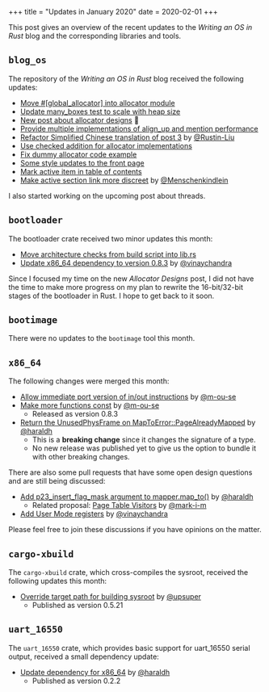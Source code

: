 +++
title = "Updates in January 2020"
date = 2020-02-01
+++

This post gives an overview of the recent updates to the _Writing an OS in Rust_ blog and the corresponding libraries and tools.

## `blog_os`

The repository of the _Writing an OS in Rust_ blog received the following updates:

- [Move #[global_allocator] into allocator module](https://tripleo1.github.io/blog/pull/714)
- [Update many_boxes test to scale with heap size](https://tripleo1.github.io/blog/pull/716)
- [New post about allocator designs](https://tripleo1.github.io/blog/pull/719) 🎉
- [Provide multiple implementations of align_up and mention performance](https://tripleo1.github.io/blog/pull/721)
- [Refactor Simplified Chinese translation of post 3](https://tripleo1.github.io/blog/pull/725) by [@Rustin-Liu](https://github.com/Rustin-Liu)
- [Use checked addition for allocator implementations](https://tripleo1.github.io/blog/pull/726)
- [Fix dummy allocator code example](https://tripleo1.github.io/blog/pull/728)
- [Some style updates to the front page](https://tripleo1.github.io/blog/pull/729)
- [Mark active item in table of contents](https://tripleo1.github.io/blog/pull/733)
- [Make active section link more discreet](https://tripleo1.github.io/blog/pull/734) by [@Menschenkindlein](https://github.com/Menschenkindlein)

I also started working on the upcoming post about threads.

## `bootloader`

The bootloader crate received two minor updates this month:

- [Move architecture checks from build script into lib.rs](https://github.com/rust-osdev/bootloader/pull/91)
- [Update x86_64 dependency to version 0.8.3](https://github.com/rust-osdev/bootloader/pull/92) by [@vinaychandra](https://github.com/vinaychandra)

Since I focused my time on the new _Allocator Designs_ post, I did not have the time to make more progress on my plan to rewrite the 16-bit/32-bit stages of the bootloader in Rust. I hope to get back to it soon.

## `bootimage`

There were no updates to the `bootimage` tool this month.

## `x86_64`

The following changes were merged this month:

- [Allow immediate port version of in/out instructions](https://github.com/rust-osdev/x86_64/pull/115) by [@m-ou-se](https://github.com/m-ou-se)
- [Make more functions const](https://github.com/rust-osdev/x86_64/pull/116) by [@m-ou-se](https://github.com/m-ou-se)
    - Released as version 0.8.3
- [Return the UnusedPhysFrame on MapToError::PageAlreadyMapped](https://github.com/rust-osdev/x86_64/pull/118) by [@haraldh](https://github.com/haraldh)
    - This is a **breaking change** since it changes the signature of a type.
    - No new release was published yet to give us the option to bundle it with other breaking changes.

There are also some pull requests that have some open design questions and are still being discussed:

- [Add p23_insert_flag_mask argument to mapper.map_to()](https://github.com/rust-osdev/x86_64/pull/114) by [@haraldh](https://github.com/haraldh)
    - Related proposal: [Page Table Visitors](https://github.com/rust-osdev/x86_64/issues/121) by [@mark-i-m](https://github.com/mark-i-m)
- [Add User Mode registers](https://github.com/rust-osdev/x86_64/pull/119) by [@vinaychandra](https://github.com/vinaychandra)

Please feel free to join these discussions if you have opinions on the matter.

## `cargo-xbuild`

The `cargo-xbuild` crate, which cross-compiles the sysroot, received the following updates this month:

- [Override target path for building sysroot](https://github.com/rust-osdev/cargo-xbuild/pull/52) by [@upsuper](https://github.com/upsuper)
    - Published as version 0.5.21

## `uart_16550`

The `uart_16550` crate, which provides basic support for uart_16550 serial output, received a small dependency update:

- [Update dependency for x86_64](https://github.com/rust-osdev/uart_16550/pull/4) by [@haraldh](https://github.com/haraldh)
    - Published as version 0.2.2
